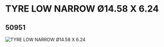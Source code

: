 # TYRE LOW NARROW Ø14.58 X 6.24
## 50951
![TYRE LOW NARROW Ø14.58 X 6.24](https://lc-www-live-s.legocdn.com/media/bricks/5/2/4246901.jpg)